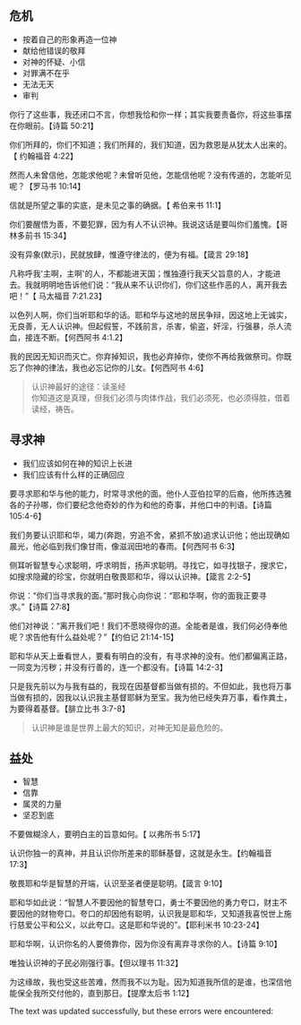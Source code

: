 ## 危机

-   按着自己的形象再造一位神
-   献给他错误的敬拜
-   对神的怀疑、小信
-   对罪满不在乎
-   无法无天
-   审判

你行了这些事，我还闭口不言，你想我恰和你一样；其实我要责备你，将这些事摆在你眼前。【诗篇 50:21】

你们所拜的，你们不知道；我们所拜的，我们知道，因为救恩是从犹太人出来的。【 约翰福音 4:22】

然而人未曾信他，怎能求他呢？未曾听见他，怎能信他呢？没有传道的，怎能听见呢？【罗马书 10:14】

信就是所望之事的实底，是未见之事的确据。【 希伯来书 11:1】

你们要醒悟为善，不要犯罪，因为有人不认识神。我说这话是要叫你们羞愧。【哥林多前书 15:34】

没有异象(默示)，民就放肆，惟遵守律法的，便为有福。【箴言 29:18】

凡称呼我'主啊，主啊'的人，不都能进天国；惟独遵行我天父旨意的人，才能进去。我就明明地告诉他们说：“我从来不认识你们，你们这些作恶的人，离开我去吧！”【 马太福音 7:21.23】

以色列人啊，你们当听耶和华的话。耶和华与这地的居民争辩，因这地上无诚实，无良善，无人认识神。但起假誓，不践前言，杀害，偷盗，奸淫，行强暴，杀人流血，接连不断。【何西阿书 4:1.2】

我的民因无知识而灭亡。你弃掉知识，我也必弃掉你，使你不再给我做祭司。你既忘了你神的律法，我也必忘记你的儿女。【何西阿书 4:6】

> 认识神最好的途径：读圣经  
> 你知道这是真理，但我们必须与肉体作战，我们必须死，也必须得胜，借着读经，祷告。

## 寻求神

-   我们应该如何在神的知识上长进
-   我们应该有什么样的正确回应

要寻求耶和华与他的能力，时常寻求他的面。他仆人亚伯拉罕的后裔，他所拣选雅各的子孙哪，你们要纪念他奇妙的作为和他的奇事，并他口中的判语。【诗篇 105:4-6】

我们务要认识耶和华，竭力(奔跑，穷追不舍，紧抓不放)追求认识他；他出现确如晨光，他必临到我们像甘雨，像滋润田地的春雨。【何西阿书 6:3】

侧耳听智慧专心求聪明，呼求明哲，扬声求聪明。寻找它，如寻找银子，搜求它，如搜求隐藏的珍宝，你就明白敬畏耶和华，得以认识神。【箴言 2:2-5】

你说：“你们当寻求我的面。”那时我心向你说：“耶和华啊，你的面我正要寻求。”【诗篇 27:8】

他们对神说：“离开我们吧！我们不愿晓得你的道。全能者是谁，我们何必侍奉他呢？求告他有什么益处呢？”【约伯记 21:14-15】

耶和华从天上垂看世人，要看有明白的没有，有寻求神的没有。他们都偏离正路，一同变为污秽；并没有行善的，连一个都没有。【诗篇 14:2-3】

只是我先前以为与我有益的，我现在因基督都当做有损的。不但如此，我也将万事当做有损的，因我以认识我主基督耶稣为至宝。我为他已经失弃万事，看作粪土，为要得着基督。【腓立比书 3:7-8】

> 认识神是谁是世界上最大的知识，对神无知是最危险的。

## 益处

-   智慧
-   信靠
-   属灵的力量
-   坚忍到底

不要做糊涂人，要明白主的旨意如何。【 以弗所书 5:17】

认识你独一的真神，并且认识你所差来的耶稣基督，这就是永生。【约翰福音 17:3】

敬畏耶和华是智慧的开端，认识至圣者便是聪明。【箴言 9:10】

耶和华如此说：“智慧人不要因他的智慧夸口，勇士不要因他的勇力夸口，财主不要因他的财物夸口。夸口的却因他有聪明，认识我是耶和华，又知道我喜悦世上施行慈爱公平和公义，以此夸口。这是耶和华说的”。【耶利米书 10:23-24】

耶和华啊，认识你名的人要倚靠你，因为你没有离弃寻求你的人。【诗篇 9:10】

唯独认识神的子民必刚强行事。【但以理书 11:32】

为这缘故，我也受这些苦难，然而我不以为耻。因为知道我所信的是谁，也深信他能保全我所交付他的，直到那日。【提摩太后书 1:12】

The text was updated successfully, but these errors were encountered: